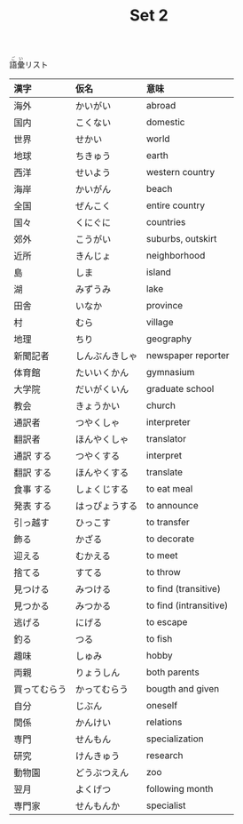 ﻿---
layout: default
title: Set 2
parent: N4 Vocabulary List
grand_parent: <ruby>語彙<rt>ごい</rt></ruby> Vocabulary
nav_order: 2
---

<ruby>語彙<rt>ごい</rt></ruby>リスト

| 漢字         | 仮名           | 意味                   |
|:------------ |:-------------- |:---------------------- |
| 海外         | かいがい       | abroad                 |
| 国内         | こくない       | domestic               |
| 世界         | せかい         | world                  |
| 地球         | ちきゅう       | earth                  |
| 西洋         | せいよう       | western country        |
| 海岸         | かいがん       | beach                  |
| 全国         | ぜんこく       | entire country         |
| 国々         | くにぐに       | countries              |
| 郊外         | こうがい       | suburbs, outskirt      |
| 近所         | きんじょ       | neighborhood           |
| 島           | しま           | island                 |
| 湖           | みずうみ       | lake                   |
| 田舎         | いなか         | province               |
| 村           | むら           | village                |
| 地理         | ちり           | geography              |
| 新聞記者     | しんぶんきしゃ | newspaper reporter     |
| 体育館       | たいいくかん   | gymnasium              |
| 大学院       | だいがくいん   | graduate school        |
| 教会         | きょうかい     | church                 |
| 通訳者       | つやくしゃ     | interpreter            |
| 翻訳者       | ほんやくしゃ   | translator             |
| 通訳 する    | つやくする     | interpret              |
| 翻訳 する    | ほんやくする   | translate              |
| 食事 する    | しょくじする   | to eat meal            |
| 発表 する    | はっぴょうする | to announce            |
| 引っ越す     | ひっこす       | to transfer            |
| 飾る         | かざる         | to decorate            |
| 迎える       | むかえる       | to meet                |
| 捨てる       | すてる         | to throw               |
| 見つける     | みつける       | to find (transitive)   |
| 見つかる     | みつかる       | to find (intransitive) |
| 逃げる       | にげる         | to escape              |
| 釣る         | つる           | to fish                |
| 趣味         | しゅみ         | hobby                  |
| 両親         | りょうしん     | both parents           |
| 買ってむらう | かってむらう   | bougth and given       |
| 自分         | じぶん         | oneself                |
| 関係         | かんけい       | relations              |
| 専門         | せんもん       | specialization         |
| 研究         | けんきゅう     | research               |
| 動物園       | どうぶつえん   | zoo                    |
| 翌月         | よくげつ       | following month        |
| 専門家       | せんもんか     | specialist             |
